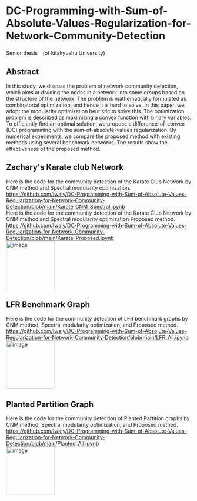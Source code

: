 # DC-Programming-with-Sum-of-Absolute-Values-Regularization-for-Network-Community-Detection
Senior thesis　(of kitakyushu University)
## Abstract
In this study, we discuss the problem of network community detection, which aims at dividing the nodes in a network into some groups based on the structure of the network. The problem is mathematically formulated as combinatorial optimization, and hence it is hard to solve. In this paper, we adopt the modularity optimization heuristic to solve this. The optimization problem is described as maximizing a convex function with binary variables. To efficiently find an optimal solution, we propose a difference-of-convex (DC) programming with the sum-of-absolute-values regularization. By numerical experiments, we compare the proposed method with existing methods using several benchmark networks. The results show the effectiveness of the proposed method.

## Zachary's Karate club Network
Here is the code for the community detection of the Karate Club Network by CNM method and Spectral modularity optimization.<br>
https://github.com/Iwaiy/DC-Programming-with-Sum-of-Absolute-Values-Regularization-for-Network-Community-Detection/blob/main/Karate_CNM_Spectral.ipynb<br>
Here is the code for the community detection of the Karate Club Network by CNM method and Spectral modularity optimization Proposed method.<br>
https://github.com/Iwaiy/DC-Programming-with-Sum-of-Absolute-Values-Regularization-for-Network-Community-Detection/blob/main/Karate_Proposed.ipynb<br>
<img width="131" alt="image" src="https://github.com/Iwaiy/DC-Programming-with-Sum-of-Absolute-Values-Regularization-for-Network-Community-Detection/assets/98382027/7229ddb7-cda1-4286-ba0e-259eacceeb95">

## LFR Benchmark Graph
Here is the code for the community detection of LFR benchmark graphs by CNM method, Spectral modularity optimization, and Proposed method.<br>
https://github.com/Iwaiy/DC-Programming-with-Sum-of-Absolute-Values-Regularization-for-Network-Community-Detection/blob/main/LFR_All.ipynb<br>
<img width="131" alt="image" src="https://github.com/Iwaiy/DC-Programming-with-Sum-of-Absolute-Values-Regularization-for-Network-Community-Detection/assets/98382027/aa8ed945-ca28-4bda-89d8-9c8190003886">

## Planted Partition Graph
Here is the code for the community detection of Planted Partition graphs by CNM method, Spectral modularity optimization, and Proposed method.<br>
https://github.com/Iwaiy/DC-Programming-with-Sum-of-Absolute-Values-Regularization-for-Network-Community-Detection/blob/main/Planted_All.ipynb<br>
<img width="131" alt="image" src="https://github.com/Iwaiy/DC-Programming-with-Sum-of-Absolute-Values-Regularization-for-Network-Community-Detection/assets/98382027/1234117d-18ec-4a73-b327-c31bc08339e7">


